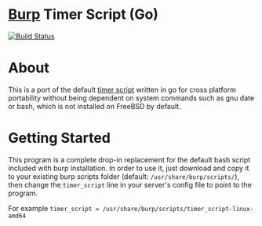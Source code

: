 # [Burp](https://github.com/grke/burp) Timer Script (Go)

[![Build Status](https://travis-ci.org/computerfr33k/burp-timer-script-go.svg?branch=master)](https://travis-ci.org/computerfr33k/burp-timer-script-go)

# About

This is a port of the default [timer script](https://github.com/grke/burp/blob/master/configs/server/timer_script) written in go for cross platform portability without being dependent on system commands such as gnu date or bash, which is not installed on FreeBSD by default.

# Getting Started

This program is a complete drop-in replacement for the default bash script included with burp installation.
In order to use it, just download and copy it to your existing burp scripts folder (default: `/usr/share/burp/scripts/`), then change the `timer_script` line in your server's config file to point to the program.

For example `timer_script = /usr/share/burp/scripts/timer_script-linux-amd64`
